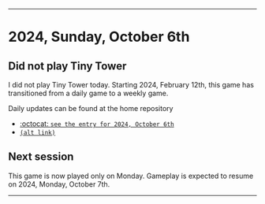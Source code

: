 
***

# 2024, Sunday, October 6th

## Did not play Tiny Tower

<!-- TODO: For each weekly entry, make sure the date is correct. The day of the week should be modified in 4 places !-->

I did not play Tiny Tower today. Starting 2024, February 12th, this game has transitioned from a daily game to a weekly game.

Daily updates can be found at the home repository

- [:octocat: `see the entry for 2024, October 6th`](https://github.com/seanpm2001/SeansLifeArchive_Images_TinyTower/tree/master/tiny%20tower/2024/10_October/06/) 
- [`(alt link)`](/tiny%20tower/2024/10_October/06/)

## Next session

This game is now played only on Monday. Gameplay is expected to resume on 2024, Monday, October 7th.

***
